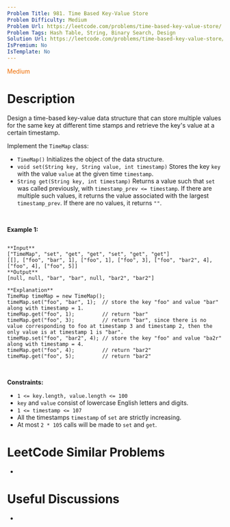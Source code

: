 ```yaml
---
Problem Title: 981. Time Based Key-Value Store
Problem Difficulty: Medium
Problem Url: https://leetcode.com/problems/time-based-key-value-store/
Problem Tags: Hash Table, String, Binary Search, Design
Solution Url: https://leetcode.com/problems/time-based-key-value-store/solution/
IsPremium: No
IsTemplate: No
---
```


<span style="color: rgb(239, 108, 0);">Medium</span>

# Description

Design a time-based key-value data structure that can store multiple values for the same key at different time stamps and retrieve the key's value at a certain timestamp.


Implement the `TimeMap` class:


* `TimeMap()` Initializes the object of the data structure.
* `void set(String key, String value, int timestamp)` Stores the key `key` with the value `value` at the given time `timestamp`.
* `String get(String key, int timestamp)` Returns a value such that `set` was called previously, with `timestamp_prev <= timestamp`. If there are multiple such values, it returns the value associated with the largest `timestamp_prev`. If there are no values, it returns `""`.


 


**Example 1:**



```

**Input**
["TimeMap", "set", "get", "get", "set", "get", "get"]
[[], ["foo", "bar", 1], ["foo", 1], ["foo", 3], ["foo", "bar2", 4], ["foo", 4], ["foo", 5]]
**Output**
[null, null, "bar", "bar", null, "bar2", "bar2"]

**Explanation**
TimeMap timeMap = new TimeMap();
timeMap.set("foo", "bar", 1);  // store the key "foo" and value "bar" along with timestamp = 1.
timeMap.get("foo", 1);         // return "bar"
timeMap.get("foo", 3);         // return "bar", since there is no value corresponding to foo at timestamp 3 and timestamp 2, then the only value is at timestamp 1 is "bar".
timeMap.set("foo", "bar2", 4); // store the key "foo" and value "ba2r" along with timestamp = 4.
timeMap.get("foo", 4);         // return "bar2"
timeMap.get("foo", 5);         // return "bar2"

```

 


**Constraints:**


* `1 <= key.length, value.length <= 100`
* `key` and `value` consist of lowercase English letters and digits.
* `1 <= timestamp <= 107`
* All the timestamps `timestamp` of `set` are strictly increasing.
* At most `2 * 105` calls will be made to `set` and `get`.




# LeetCode Similar Problems

- []()

# Useful Discussions

- []()

